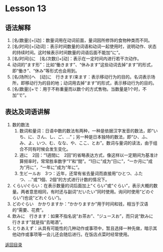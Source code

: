 # Lesson 13
## 语法解释
1. [名(数量)]+[动]：数量词用在动词前面，量词因所修饰的食物种类而不同。
2. [名(时间)]+[动词]：表示时间数量的词语和动词一起使用时，说明动作、状态的持续时间。这时候表示时间数量的词语后面不能加“に”。
3. [名(时间)]に　[名(次数)]+[动]：表示在一定时间内进行若干次动作。
4. 动词的“ます形”：比如“働きます”、“休みます”这些动词去掉“ます”的形式，即“働き”、“休み”等形式也会用到。
5. [名(场所)]へ　[动]に　行きます/来ます：表示移动行为的目的。名词表示场所，即移动行为的目的地；动词用去掉“ます”的形式，表示移动行为的目的。
6. [名(数量)]+で：用于不称重量而以数个的方式售物。当数量是1个时，不加“で”。

## 表达及词语讲解
1. 数的数法
	1. 数词和量词：日语中数的数法有两种，一种是依据汉字发音的数法，即“いち、に、さん、し、ご、...”；另一种是日本独特的数法，即“ひ、ふ、み、よ、いつ、む、なな、や、ここ、とお”。数词与量词的读法，由于组合不同有时候会发生变化。
	2. 週に　2回：“1週間に　2回”的省略表达方式，像这样以一定期间为基准计算频率时，常常胜率数字“1”和“間”。“1日に”成为“日に”，“一か月に”成为“月に”，“一年に”成为“年に”。
	3. 生ビールお　3つ：近年，还常有省去量词而直接用“ひとつ、ふたつ、...”或“1個、2個”的方式进行计数的情况下。
2. くらい/ぐらい：在表示数量的词后面加上“くらい”或“ぐらい”，表示大概的数量。两者意思相同，有时还与副词“だいたい”同时使用。询问时使用“どのぐらい”(也说“どれぐらい”)。
3. どのぐらい　かかりますか：“かかりますか”用于时间和钱，相当于汉语的“需要、花费”。
4. 飲みに　行きます：如果不指名说“お茶お”、“ジュースお”，而只说“飲みに　行きます”就是指“去喝酒”。
5. とりあえず：从具有可能性的几种动作或事项中，暂且选择一种先做，暗示其他动作或事项等一会儿还会随后进行。在饭店点菜时经常使用。

[返回目录](../../../../)

